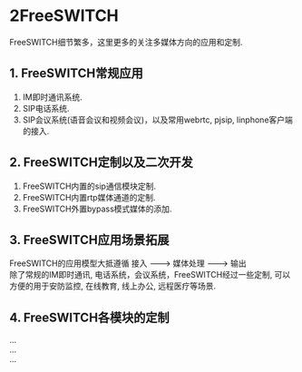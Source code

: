 # 2FreeSWITCH
FreeSWITCH细节繁多，这里更多的关注多媒体方向的应用和定制.

## 1. FreeSWITCH常规应用
1. IM即时通讯系统.  
2. SIP电话系统.  
3. SIP会议系统(语音会议和视频会议)，以及常用webrtc, pjsip, linphone客户端的接入.  

## 2. FreeSWITCH定制以及二次开发
1. FreeSWITCH内置的sip通信模块定制.  
2. FreeSWITCH内置rtp媒体通道的定制.  
3. FreeSWITCH外置bypass模式媒体的添加.  

## 3. FreeSWITCH应用场景拓展
FreeSWITCH的应用模型大抵遵循 接入 ---> 媒体处理 ---> 输出  
除了常规的IM即时通讯, 电话系统，会议系统，FreeSWITCH经过一些定制, 可以方便的用于安防监控, 在线教育, 线上办公, 远程医疗等场景.  

## 4. FreeSWITCH各模块的定制
...  
...  
...



